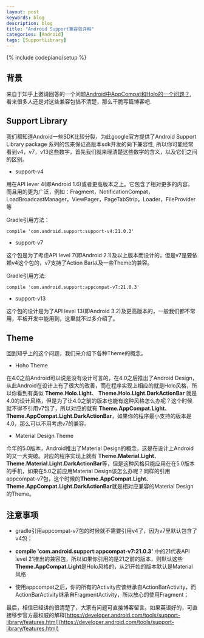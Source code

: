 ```yaml
---
layout: post
keywords: blog
description: blog
title: "Android Support兼容包详解"
categories: [Android]
tags: [SupportLibrary]
---
```

{% include codepiano/setup %}

## 背景

来自于知乎上邀请回答的一个问题[Android中AppCompat和Holo的一个问题？](http://www.zhihu.com/question/28865999/answer/42375337), 看来很多人还是对这些兼容包搞不清楚，那么干脆写篇博客吧.

## Support Library

我们都知道Android一些SDK比较分裂，为此google官方提供了Android Support Library package 系列的包来保证高版本sdk开发的向下兼容性, 所以你可能经常看到v4，v7，v13这些数字，首先我们就来理清楚这些数字的含义，以及它们之间的区别。

* support-v4

用在API lever 4(即Android 1.6)或者更高版本之上。它包含了相对更多的内容，而且用的更为广泛，例如：Fragment，NotificationCompat，LoadBroadcastManager，ViewPager，PageTabStrip，Loader，FileProvider 等

Gradle引用方法： 

    compile 'com.android.support:support-v4:21.0.3'

* support-v7

这个包是为了考虑API level 7(即Android 2.1)及以上版本而设计的，但是v7是要依赖v4这个包的，v7支持了Action Bar以及一些Theme的兼容。

Gradle引用方法:

    compile 'com.android.support:appcompat-v7:21.0.3'

* support-v13

这个包的设计是为了API level 13(即Android 3.2)及更高版本的，一般我们都不常用，平板开发中能用到，这里就不过多介绍了。

## Theme

回到知乎上的这个问题，我们来介绍下各种Theme的概念。

* Hoho Theme

在4.0之前Android可以说是没有设计可言的，在4.0之后推出了Android Design，从此Android在设计上有了很大的改善，而在程序实现上相应的就是Holo风格，所以你看到有类似 **Theme.Holo.Light**、 **Theme.Holo.Light.DarkActionBar** 就是4.0的设计风格，但是为了让4.0之前的版本也能有这种风格怎么办呢？这个时候就不得不引用v7包了，所以对应的就有 **Theme.AppCompat.Light**、 **Theme.AppCompat.Light.DarkActionBar**，如果你的程序最小支持的版本是4.0，那么可以不用考虑v7的兼容。

* Material Design Theme

今年的5.0版本，Android推出了Material Design的概念，这是在设计上Android的又一大突破。对应的程序实现上就有 **Theme.Material.Light**、 **Theme.Material.Light.DarkActionBar**等，但是这种风格只能应用在在5.0版本的手机，如果在5.0之前应用Material Design该怎么办呢？同样的引用appcompat-v7包，这个时候的**Theme.AppCompat.Light**、 **Theme.AppCompat.Light.DarkActionBar**就是相对应兼容的Material Design的Theme。

## 注意事项

* gradle引用appcompat-v7包的时候就不需要引用v4了，因为v7里默认包含了v4包；

* **compile 'com.android.support:appcompat-v7:21.0.3'** 中的21代表API level 21推出的兼容包，所以如果你引用的是21之前的版本，则默认这些**Theme.AppCompat.Light**是Holo风格的，从21开始的版本默认是Material风格

* 使用appcompat之后，你的所有的Activity应该继承自ActionBarActivity，而ActionBarActivity继承自FragmentActivity，所以放心的使用Fragment；


最后，相信已经讲的很清楚了，大家有问题可直接博客留言。如果英语好的，可直接移步官方最权威的解释[https://developer.android.com/tools/support-library/features.html](https://developer.android.com/tools/support-library/features.html)
